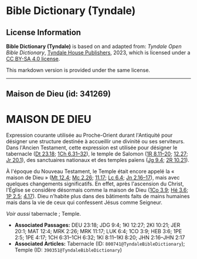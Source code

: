 # Bible Dictionary (Tyndale)

## License Information

**Bible Dictionary (Tyndale)** is based on and adapted from: _Tyndale Open Bible Dictionary_, [Tyndale House Publishers](https://tyndaleopenresources.com/), 2023, which is licensed under a [CC BY-SA 4.0 license](https://creativecommons.org/licenses/by-sa/4.0/legalcode.en).

This markdown version is provided under the same license.



--------------------------------

## Maison de Dieu (id: 341269)

MAISON DE DIEU
==============

Expression courante utilisée au Proche\-Orient durant l'Antiquité pour désigner une structure destinée à accueillir une divinité ou ses serviteurs. Dans l'Ancien Testament, cette expression est utilisée pour désigner le tabernacle ([Dt 23\.18](https://ref.ly/Deut23:18); [1Ch 6\.31–32](https://ref.ly/1Chr6:31-1Chr6:32)), le temple de Salomon ([1R 8\.11–20](https://ref.ly/1Kgs8:11-1Kgs8:20); [12\.27](https://ref.ly/1Kgs12:27); [Jr 20\.1](https://ref.ly/Jer20:1)), des sanctuaires nationaux et des temples païens ([Jg 9\.4](https://ref.ly/Judg9:4); [2R 10\.21](https://ref.ly/2Kgs10:21)).

À l'époque du Nouveau Testament, le Temple était encore appelé la « maison de Dieu » ([Mt 12\.4](https://ref.ly/Matt12:4); [Mc 2\.26](https://ref.ly/Mark2:26); [11\.17](https://ref.ly/Mark11:17); [Lc 6\.4](https://ref.ly/Luke6:4); [Jn 2\.16–17](https://ref.ly/John2:16-John2:17)), mais avec quelques changements significatifs. En effet, après l'ascension du Christ, l'Église se considère désormais comme la maison de Dieu ([1Co 3\.9](https://ref.ly/1Cor3:9); [Hé 3\.6](https://ref.ly/Heb3:6); [1P 2\.5](https://ref.ly/1Pet2:5); [4\.17](https://ref.ly/1Pet4:17)). Dieu n'habite plus dans des bâtiments faits de mains humaines mais dans la vie de ceux qui confessent Jésus comme Seigneur.

*Voir aussi* tabernacle ; Temple.

* **Associated Passages:** DEU 23:18; JDG 9:4; 1KI 12:27; 2KI 10:21; JER 20:1; MAT 12:4; MRK 2:26; MRK 11:17; LUK 6:4; 1CO 3:9; HEB 3:6; 1PE 2:5; 1PE 4:17; 1CH 6:31–1CH 6:32; 1KI 8:11–1KI 8:20; JHN 2:16–JHN 2:17
* **Associated Articles:** Tabernacle (ID: `800741@TyndaleBibleDictionary`); Temple (ID: `390351@TyndaleBibleDictionary`)

